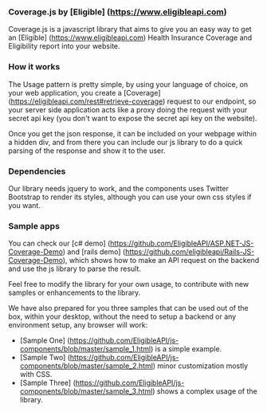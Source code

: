 ### Coverage.js by [Eligible] (https://www.eligibleapi.com) 

Coverage.js is a javascript library that aims to give you an easy way to get an [Eligible] (https://www.eligibleapi.com) Health Insurance Coverage and Eligibility report into your website.

### How it works

The Usage pattern is pretty simple, by using your language of choice, on your web application, you create a [Coverage] (https://eligibleapi.com/rest#retrieve-coverage) request to our endpoint, so your server side application acts like a proxy doing the request with your secret api key (you don't want to expose the secret api key on the website).

Once you get the json response, it can be included on your webpage within a hidden div, and from there you can include our js library to do a quick parsing of the response and show it to the user.

### Dependencies
Our library needs jquery to work, and the components uses Twitter Bootstrap to render its styles, although you can use your own css styles if you want.

### Sample apps

You can check our [c# demo] (https://github.com/EligibleAPI/ASP.NET-JS-Coverage-Demo) and [rails demo] (https://github.com/eligibleapi/Rails-JS-Coverage-Demo), which shows how to make an API request on the backend and use the js library to parse the result.

Feel free to modify the library for your own usage, to contribute with new samples or enhancements to the library.

We have also prepared for you three samples that can be used out of the box, within your desktop, without the need to setup a backend or any environment setup, any browser will work:

* [Sample One] (https://github.com/EligibleAPI/js-components/blob/master/sample_1.html) is a simple example.
* [Sample Two] (https://github.com/EligibleAPI/js-components/blob/master/sample_2.html) minor customization mostly with CSS.
* [Sample Three] (https://github.com/EligibleAPI/js-components/blob/master/sample_3.html) shows a complex usage of the library.

